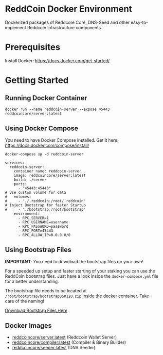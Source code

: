 # ReddCoin Docker Environment
Dockerized packages of Reddcore Core, DNS-Seed and other easy-to-implement Reddcoin infrastructure components.

# Prerequisites

Install Docker: https://docs.docker.com/get-started/

# Getting Started

## Running Docker Container

```
docker run --name reddcoin-server --expose 45443 reddcoincore/server:latest
```

## Using Docker Compose

You need to have Docker Compose installed. Get it here: https://docs.docker.com/compose/install/

```
docker-compose up -d reddcoin-server
```

```
services:
  reddcoin-server:
    container_name: reddcoin-server
    image: reddcoincore/server:latest
    build: ./server
    ports: 
      - "45443:45443"
# Use custom volume for data
#   volumes:
#     - "./.reddcoin:/root/.reddcoin"
# Inject Bootstrap for faster Startup
#     - "./bootstrap:/root/bootstrap"
    environment:
      - RPC_SERVER=1
      - RPC_USERNAME=username
      - RPC_PASSWORD=password
      - RPC_PORT=45443
      - RPC_ALLOW_IP=0.0.0.0/0
```

## Using Bootstrap Files

**IMPORTANT**: You need to download the bootstrap files on your own!

For a speeded up setup and faster starting of your staking you can use the ReddCoin bootstrap files. Just have a look inside the `docker-compose.yml` file for a better understanding.

The bootstrap file needs to be located at `/root/bootstrap/bootstrap050120.zip` inside the docker container. Take care of the naming!

[Download Bootstrap Files Here](https://github.com/reddcoin-project/bootstrap_files)

## Docker Images

* [reddcoincore/server:latest](https://hub.docker.com/repository/docker/reddcoincore/server) (Reddcoin Wallet Server)
* [reddcoincore/compiler:latest](https://hub.docker.com/repository/docker/reddcoincore/compiler) (Compiler & Binary Builder)
* [reddcoincore/seeder:latest](https://hub.docker.com/repository/docker/reddcoincore/seeder) (DNS Seeder)
